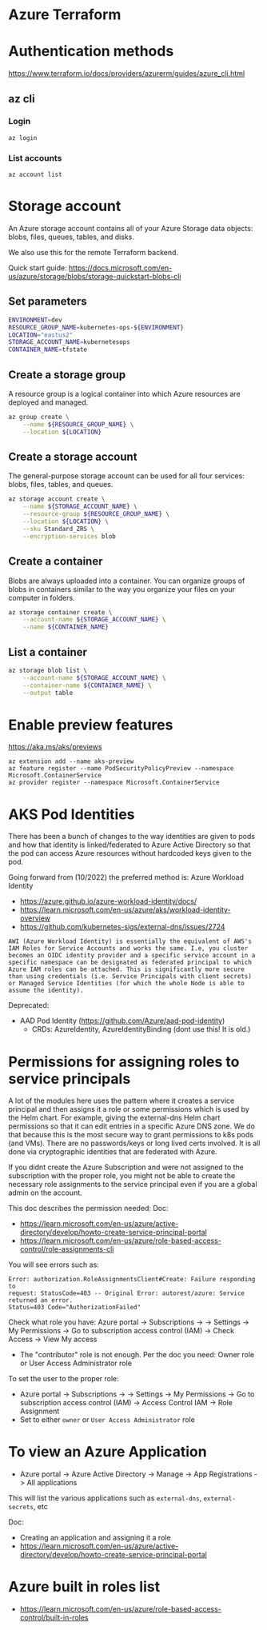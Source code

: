 Azure Terraform
================

# Authentication methods

https://www.terraform.io/docs/providers/azurerm/guides/azure_cli.html


## az cli

### Login

```
az login
```

### List accounts

```
az account list
```

# Storage account
An Azure storage account contains all of your Azure Storage data objects: blobs, files, queues, tables, and disks.

We also use this for the remote Terraform backend.

Quick start guide: https://docs.microsoft.com/en-us/azure/storage/blobs/storage-quickstart-blobs-cli

## Set parameters

```bash
ENVIRONMENT=dev
RESOURCE_GROUP_NAME=kubernetes-ops-${ENVIRONMENT}
LOCATION="eastus2"
STORAGE_ACCOUNT_NAME=kubernetesops
CONTAINER_NAME=tfstate
```

## Create a storage group
A resource group is a logical container into which Azure resources are deployed and managed.

```bash
az group create \
    --name ${RESOURCE_GROUP_NAME} \
    --location ${LOCATION}
```

## Create a storage account
The general-purpose storage account can be used for all four services: blobs, files, tables, and queues.

```bash
az storage account create \
    --name ${STORAGE_ACCOUNT_NAME} \
    --resource-group ${RESOURCE_GROUP_NAME} \
    --location ${LOCATION} \
    --sku Standard_ZRS \
    --encryption-services blob
```

## Create a container
Blobs are always uploaded into a container. You can organize groups of blobs in containers similar to the way you organize your files on your computer in folders.

```bash
az storage container create \
    --account-name ${STORAGE_ACCOUNT_NAME} \
    --name ${CONTAINER_NAME}
```

## List a container

```bash
az storage blob list \
    --account-name ${STORAGE_ACCOUNT_NAME} \
    --container-name ${CONTAINER_NAME} \
    --output table
```

# Enable preview features

https://aka.ms/aks/previews

```
az extension add --name aks-preview
az feature register --name PodSecurityPolicyPreview --namespace Microsoft.ContainerService
az provider register --namespace Microsoft.ContainerService
```

# AKS Pod Identities
There has been a bunch of changes to the way identities are given to pods and how that identity is
linked/federated to Azure Active Directory so that the pod can access Azure resources without hardcoded
keys given to the pod.

Going forward from (10/2022) the preferred method is:  Azure Workload Identity 
* https://azure.github.io/azure-workload-identity/docs/
* https://learn.microsoft.com/en-us/azure/aks/workload-identity-overview
* https://github.com/kubernetes-sigs/external-dns/issues/2724

```
AWI (Azure Workload Identity) is essentially the equivalent of AWS's IAM Roles for Service Accounts and works the same. I.e, you cluster becomes an OIDC identity provider and a specific service account in a specific namespace can be designated as federated principal to which Azure IAM roles can be attached. This is significantly more secure than using credentials (i.e. Service Principals with client secrets) or Managed Service Identities (for which the whole Node is able to assume the identity).
```

Deprecated:
* AAD Pod Identity (https://github.com/Azure/aad-pod-identity)
  * CRDs: AzureIdentity, AzureIdentityBinding (dont use this!  It is old.)


# Permissions for assigning roles to service principals
A lot of the modules here uses the pattern where it creates a service principal and then assigns
it a role or some permissions which is used by the Helm chart.  For example, giving the external-dns
Helm chart permissions so that it can edit entries in a specific Azure DNS zone.  We do that because
this is the most secure way to grant permissions to k8s pods (and VMs).  There are no passwords/keys or
long lived certs involved.  It is all done via cryptographic identities that are federated with Azure.

If you didnt create the Azure Subscription and were not assigned to the subscription with the proper
role, you might not be able to create the necessary role assignments to the service principal even if
you are a global admin on the account.

This doc describes the permission needed: Doc:
* https://learn.microsoft.com/en-us/azure/active-directory/develop/howto-create-service-principal-portal
* https://learn.microsoft.com/en-us/azure/role-based-access-control/role-assignments-cli

You will see errors such as:
```
Error: authorization.RoleAssignmentsClient#Create: Failure responding to 
request: StatusCode=403 -- Original Error: autorest/azure: Service returned an error. 
Status=403 Code="AuthorizationFailed" 
```

Check what role you have: Azure portal -> Subscriptions -> <the subscription in question> -> Settings -> My Permissions -> Go to subscription access control (IAM) -> Check Access -> View My access
* The "contributor" role is not enough.  Per the doc you need: Owner role or User Access Administrator role

To set the user to the proper role:
* Azure portal -> Subscriptions -> <subscription> -> Settings -> My Permissions -> Go to subscription access control (IAM) -> Access Control IAM -> Role Assignment
* Set to either `owner` or `User Access Administrator` role

# To view an Azure Application
* Azure portal -> Azure Active Directory -> Manage -> App Registrations -> All applications

This will list the various applications such as `external-dns`, `external-secrets`, etc

Doc:
* Creating an application and assigning it a role
* https://learn.microsoft.com/en-us/azure/active-directory/develop/howto-create-service-principal-portal

# Azure built in roles list
* https://learn.microsoft.com/en-us/azure/role-based-access-control/built-in-roles
